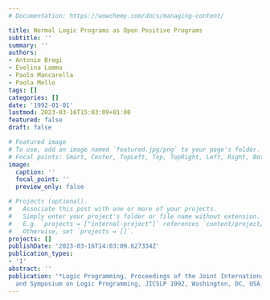 ```yaml
---
# Documentation: https://wowchemy.com/docs/managing-content/

title: Normal Logic Programs as Open Positive Programs
subtitle: ''
summary: ''
authors:
- Antonio Brogi
- Evelina Lamma
- Paolo Mancarella
- Paola Mello
tags: []
categories: []
date: '1992-01-01'
lastmod: 2023-03-16T15:03:09+01:00
featured: false
draft: false

# Featured image
# To use, add an image named `featured.jpg/png` to your page's folder.
# Focal points: Smart, Center, TopLeft, Top, TopRight, Left, Right, BottomLeft, Bottom, BottomRight.
image:
  caption: ''
  focal_point: ''
  preview_only: false

# Projects (optional).
#   Associate this post with one or more of your projects.
#   Simply enter your project's folder or file name without extension.
#   E.g. `projects = ["internal-project"]` references `content/project/deep-learning/index.md`.
#   Otherwise, set `projects = []`.
projects: []
publishDate: '2023-03-16T14:03:09.627334Z'
publication_types:
- '1'
abstract: ''
publication: '*Logic Programming, Proceedings of the Joint International Conference
  and Symposium on Logic Programming, JICSLP 1992, Washington, DC, USA, November 1992*'
---
```


